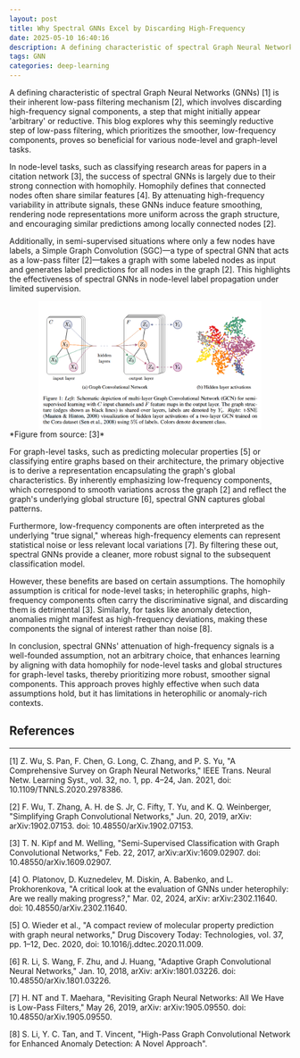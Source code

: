 ```yaml
---
layout: post
title: Why Spectral GNNs Excel by Discarding High-Frequency
date: 2025-05-10 16:40:16
description: A defining characteristic of spectral Graph Neural Networks (GNNs) is their inherent low-pass filtering mechanism, which involves discarding high-frequency signal components, a step that might initially appear 'arbitrary' or reductive. This blog explores why this seemingly reductive step of low-pass filtering, which prioritizes the smoother, low-frequency components, proves so beneficial for various node-level and graph-level tasks.
tags: GNN
categories: deep-learning
---
```


A defining characteristic of spectral Graph Neural Networks (GNNs) [1] is their inherent low-pass filtering mechanism [2], which involves discarding high-frequency signal components, a step that might initially appear 'arbitrary' or reductive. This blog explores why this seemingly reductive step of low-pass filtering, which prioritizes the smoother, low-frequency components, proves so beneficial for various node-level and graph-level tasks.

In node-level tasks, such as classifying research areas for papers in a citation network [3], the success of spectral GNNs is largely due to their strong connection with homophily. Homophily defines that connected nodes often share similar features [4]. By attenuating high-frequency variability in attribute signals, these GNNs induce feature smoothing, rendering node representations more uniform across the graph structure, and encouraging similar predictions among locally connected nodes [2].

Additionally, in semi-supervised situations where only a few nodes have labels, a Simple Graph Convolution (SGC)—a type of spectral GNN that acts as a low-pass filter [2]—takes a graph with some labeled nodes as input and generates label predictions for all nodes in the graph [2]. This highlights the effectiveness of spectral GNNs in node-level label propagation under limited supervision.

<img src="/assets/img/blog/lf/semi-hidden-layer.png" alt="Semi-supervised classification with GCNs - hidden layer architecture" style="max-width:400px; height:auto; display:block; margin:auto;">
*Figure from source: [3]*

For graph-level tasks, such as predicting molecular properties [5] or classifying entire graphs based on their architecture, the primary objective is to derive a representation encapsulating the graph's global characteristics. By inherently emphasizing low-frequency components, which correspond to smooth variations across the graph [2] and reflect the graph's underlying global structure [6], spectral GNN captures global patterns.

Furthermore, low-frequency components are often interpreted as the underlying "true signal," whereas high-frequency elements can represent statistical noise or less relevant local variations [7]. By filtering these out, spectral GNNs provide a cleaner, more robust signal to the subsequent classification model.

However, these benefits are based on certain assumptions. The homophily assumption is critical for node-level tasks; in heterophilic graphs, high-frequency components often carry the discriminative signal, and discarding them is detrimental [3]. Similarly, for tasks like anomaly detection, anomalies might manifest as high-frequency deviations, making these components the signal of interest rather than noise [8].

In conclusion, spectral GNNs' attenuation of high-frequency signals is a well-founded assumption, not an arbitrary choice, that enhances learning by aligning with data homophily for node-level tasks and global structures for graph-level tasks, thereby prioritizing more robust, smoother signal components. This approach proves highly effective when such data assumptions hold, but it has limitations in heterophilic or anomaly-rich contexts.

## References

---

[1] Z. Wu, S. Pan, F. Chen, G. Long, C. Zhang, and P. S. Yu, "A Comprehensive Survey on Graph Neural Networks," IEEE Trans. Neural Netw. Learning Syst., vol. 32, no. 1, pp. 4–24, Jan. 2021, doi: 10.1109/TNNLS.2020.2978386.

[2] F. Wu, T. Zhang, A. H. de S. Jr, C. Fifty, T. Yu, and K. Q. Weinberger, "Simplifying Graph Convolutional Networks," Jun. 20, 2019, arXiv: arXiv:1902.07153. doi: 10.48550/arXiv.1902.07153.

[3] T. N. Kipf and M. Welling, "Semi-Supervised Classification with Graph Convolutional Networks," Feb. 22, 2017, arXiv:arXiv:1609.02907. doi: 10.48550/arXiv.1609.02907.

[4] O. Platonov, D. Kuznedelev, M. Diskin, A. Babenko, and L. Prokhorenkova, "A critical look at the evaluation of GNNs under heterophily: Are we really making progress?," Mar. 02, 2024, arXiv: arXiv:2302.11640. doi: 10.48550/arXiv.2302.11640.

[5] O. Wieder et al., "A compact review of molecular property prediction with graph neural networks," Drug Discovery Today: Technologies, vol. 37, pp. 1–12, Dec. 2020, doi: 10.1016/j.ddtec.2020.11.009.

[6] R. Li, S. Wang, F. Zhu, and J. Huang, "Adaptive Graph Convolutional Neural Networks," Jan. 10, 2018, arXiv: arXiv:1801.03226. doi: 10.48550/arXiv.1801.03226.

[7] H. NT and T. Maehara, "Revisiting Graph Neural Networks: All We Have is Low-Pass Filters," May 26, 2019, arXiv: arXiv:1905.09550. doi: 10.48550/arXiv.1905.09550.

[8] S. Li, Y. C. Tan, and T. Vincent, "High-Pass Graph Convolutional Network for Enhanced Anomaly Detection: A Novel Approach".
